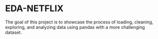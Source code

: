 # EDA-NETFLIX
 The goal of this project is to showcase the process of loading, cleaning, exploring, and analyzing data using pandas with a more challenging dataset.

